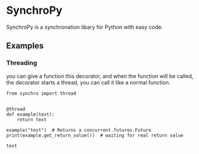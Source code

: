 # SynchroPy

SynchroPy is a synchronation libary for Python with easy code.


## Examples
### Threading
you can give a function this decorator, and when the function will be called, the decorator starts a thread, you can call it like a normal function.
~~~
from synchro import thread


@thread
def example(text):
    return text

example("test")  # Returns a concurrent.futures.Future
print(example.get_return_value())  # waiting for real return value

~~~
~~~ 
test 
~~~
